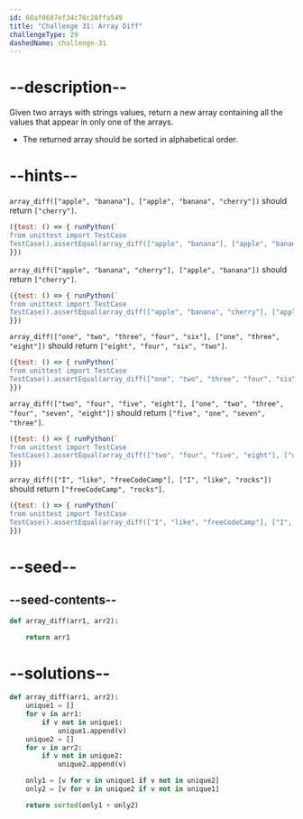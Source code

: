 ```yaml
---
id: 68af0687ef34c76c28ffa549
title: "Challenge 31: Array Diff"
challengeType: 29
dashedName: challenge-31
---
```


# --description--

Given two arrays with strings values, return a new array containing all the values that appear in only one of the arrays.

- The returned array should be sorted in alphabetical order.

# --hints--

`array_diff(["apple", "banana"], ["apple", "banana", "cherry"])` should return `["cherry"]`.

```js
({test: () => { runPython(`
from unittest import TestCase
TestCase().assertEqual(array_diff(["apple", "banana"], ["apple", "banana", "cherry"]), ["cherry"])`)
}})
```

`array_diff(["apple", "banana", "cherry"], ["apple", "banana"])` should return `["cherry"]`.

```js
({test: () => { runPython(`
from unittest import TestCase
TestCase().assertEqual(array_diff(["apple", "banana", "cherry"], ["apple", "banana"]), ["cherry"])`)
}})
```

`array_diff(["one", "two", "three", "four", "six"], ["one", "three", "eight"])` should return `["eight", "four", "six", "two"]`.

```js
({test: () => { runPython(`
from unittest import TestCase
TestCase().assertEqual(array_diff(["one", "two", "three", "four", "six"], ["one", "three", "eight"]), ["eight", "four", "six", "two"])`)
}})
```

`array_diff(["two", "four", "five", "eight"], ["one", "two", "three", "four", "seven", "eight"])` should return `["five", "one", "seven", "three"]`.

```js
({test: () => { runPython(`
from unittest import TestCase
TestCase().assertEqual(array_diff(["two", "four", "five", "eight"], ["one", "two", "three", "four", "seven", "eight"]), ["five", "one", "seven", "three"])`)
}})
```

`array_diff(["I", "like", "freeCodeCamp"], ["I", "like", "rocks"])` should return `["freeCodeCamp", "rocks"]`.

```js
({test: () => { runPython(`
from unittest import TestCase
TestCase().assertEqual(array_diff(["I", "like", "freeCodeCamp"], ["I", "like", "rocks"]), ["freeCodeCamp", "rocks"])`)
}})
```

# --seed--

## --seed-contents--

```py
def array_diff(arr1, arr2):

    return arr1
```

# --solutions--

```py
def array_diff(arr1, arr2):
    unique1 = []
    for v in arr1:
        if v not in unique1:
            unique1.append(v)
    unique2 = []
    for v in arr2:
        if v not in unique2:
            unique2.append(v)

    only1 = [v for v in unique1 if v not in unique2]
    only2 = [v for v in unique2 if v not in unique1]

    return sorted(only1 + only2)
```
